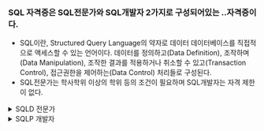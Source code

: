 ### SQL 자격증은 SQL전문가와 SQL개발자 2가지로 구성되어있는 ..자격증이다.
- SQL이란, Structured Query Language의 약자로 데이터 데이터베이스를 직접적으로 액세스할 수 있는 언어이다.
  데이터를 정의하고(Data Definition), 조작하며(Data Manipulation), 조작한 결과를 적용하거나 취소할 수 있고(Transaction Control), 접근권한을 제어하는(Data Control) 처리들로 구성된다.
- SQL전문가는 학사학위 이상의 학위 등의 조건이 필요하며 SQL개발자는 자격 제한이 없다. 

<details>
  <summary> SQLD 전문가 </summary>
</details>

<details>
  <summary> SQLP 개발자 </summary>
    - SQL 개발자의 합격 기준은 총점 62점이며 과락은 과목별 40%미만일 경우 해당된다.

</details>

 
